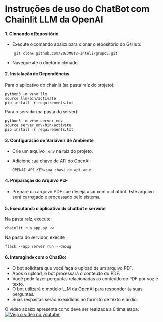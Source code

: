 # Instruções de uso do ChatBot com Chainlit LLM da OpenAI

#### 1. Clonando o Repositório

-   Execute o comando abaixo para clonar o repositório do GitHub:
```   
    git clone github.com/2023M8T2-Inteli/grupo5.git
```
    
-   Navegue até o diretório clonado.

#### 2. Instalação de Dependências
Para o aplicativo do chainlit (na pasta raíz do projeto):

```
python3 -m venv llm
source llm/bin/activate
pip install -r requirements.txt
```

Para o servidor(na pasta do server):
```
python3 -m venv server_env
source server_env/bin/activate
pip install -r requirements.txt
```

#### 3. Configuração de Variáveis de Ambiente

-   Crie um arquivo `.env` na raiz do projeto.
-   Adicione sua chave de API do OpenAI:
    
    ```
    OPENAI_API_KEY=sua_chave_de_api_aqui
    ```

#### 4. Preparação do Arquivo PDF

-   Prepare um arquivo PDF que deseja usar com o chatbot. Este arquivo será carregado e processado pelo sistema.

#### 5. Executando o aplicativo do chatbot e servidor

Na pasta raíz, execute:

```
chainlit run app.py -w
```
Na pasta do servidor, execite:
```
flask --app server run --debug
```

#### 6. Interagindo com o ChatBot

-   O bot solicitará que você faça o upload de um arquivo PDF.
-   Após o upload, o bot processará o conteúdo do PDF.
-   Você pode fazer perguntas relacionadas ao conteúdo do PDF por voz e texto.
-   O bot utilizará o modelo LLM da OpenAI para responder às suas perguntas.
- Suas respostas serão exebididas no formato de texto e aúdio. 

O vídeo abaixo apresenta como deve ser realizada a última etapa:
[![Veja o vídeo no youtube!](https://i3.ytimg.com/vi/WwcymLsu2Hs/maxresdefault.jpg)](https://youtu.be/WBo-5OJJ5Ss)
